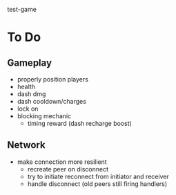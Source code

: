 test-game

# To Do

## Gameplay
- properly position players
- health
- dash dmg
- dash cooldown/charges
- lock on
- blocking mechanic
  - timing reward (dash recharge boost)

## Network
- make connection more resilient
  - recreate peer on disconnect
  - try to initiate reconnect from initiator and receiver
  - handle disconnect (old peers still firing handlers)
  
